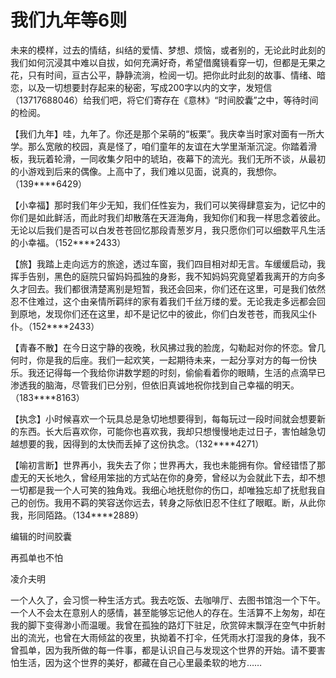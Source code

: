 # 我们九年等6则

未来的模样，过去的情结，纠结的爱情、梦想、烦恼，或者别的，无论此时此刻的我们如何沉浸其中难以自拔，如何充满好奇，希望借魔镜看穿一切，但都是无果之花，只有时间，亘古公平，静静流淌，检阅一切。把你此时此刻的故事、情绪、暗恋，以及一切想要封存起来的秘密，写成200字以内的文字，发短信（13717688046）给我们吧，将它们寄存在《意林》“时间胶囊”之中，等待时间的检阅。 

【我们九年】哇，九年了。你还是那个呆萌的“板栗”。我庆幸当时家对面有一所大学。那么宽敞的校园，真是怪了，咱们童年的友谊在大学里渐渐沉淀。你踏着滑板，我玩着轮滑，一同收集夕阳中的琥珀，夜幕下的流光。我们无所不谈，从最初的小游戏到后来的偶像。上高中了，我们难以见面，说真的，我想你。（139****6429） 

【小幸福】那时我们年少无知，我们任性妄为，我们可以笑得肆意妄为，记忆中的你们是如此鲜活，而此时我们却散落在天涯海角，我知你们和我一样思念着彼此。无论以后我们是否可以白发苍苍回忆那段青葱岁月，我只愿你们可以细数平凡生活的小幸福。（152****2433） 

【旅】我踏上走向远方的旅途，透过车窗，我们四目相对却无言。车缓缓启动，我挥手告别，黑色的庭院只留妈妈孤独的身影，我不知妈妈究竟望着我离开的方向多久才回去。我们都很清楚离别是短暂，我还会回来，你们还在这里，可是我们依然忍不住难过，这个由亲情所羁绊的家有着我们千丝万缕的爱。无论我走多远都会回到原地，发现你们还在这里，却不是记忆中的彼此，你们白发苍苍，而我风尘仆仆。（152****2433） 

【青春不散】在今日这宁静的夜晚，秋风拂过我的脸庞，勾勒起对你的怀恋。曾几何时，你是我的后座。我们一起欢笑，一起期待未来，一起分享对方的每一份快乐。我还记得每一个我给你讲数学题的时刻，偷偷看着你的眼睛，生活的点滴早已渗透我的脑海，尽管我们已分别，但依旧真诚地祝你找到自己幸福的明天。（183****8163） 

【执念】小时候喜欢一个玩具总是急切地想要得到，每每玩过一段时间就会想要新的东西。长大后喜欢你，可能你也喜欢我，我却只想慢慢地走过日子，害怕越急切越想要的我，因得到的太快而丢掉了这份执念。（132****4271） 

【喻初言断】世界再小，我失去了你；世界再大，我也未能拥有你。曾经错悟了那虚无的天长地久，曾经用笨拙的方式站在你的身旁，曾经以为会就此下去，却不想一切都是我一个人可笑的独角戏。我细心地抚慰你的伤口，却唯独忘却了抚慰我自己的创伤。我用不羁的笑容送你远去，转身之际依旧忍不住红了眼眶。断，从此你我，形同陌路。（134****2889） 

编辑的时间胶囊 

再孤单也不怕 

凌介夫明 

一个人久了，会习惯一种生活方式。我去吃饭、去咖啡厅、去图书馆泡一个下午。一个人不会太在意别人的感情，甚至能够忘记他人的存在。生活算不上匆匆，却在我的脚下变得渺小而温暖。我曾在孤独的路灯下驻足，欣赏碎末飘浮在空气中折射出的流光，也曾在大雨倾盆的夜里，执拗着不打伞，任凭雨水打湿我的身体，我不曾孤单，因为我所做的每一件事，都是认识自己与发现这个世界的开始。请不要害怕生活，因为这个世界的美好，都藏在自己心里最柔软的地方……